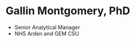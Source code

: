 # Gallin Montgomery, PhD
- Senior Analytical Manager
- NHS Arden and GEM CSU

<!---
GallinM/GallinM is a ✨ special ✨ repository because its `README.md` (this file) appears on your GitHub profile.
You can click the Preview link to take a look at your changes.
--->
